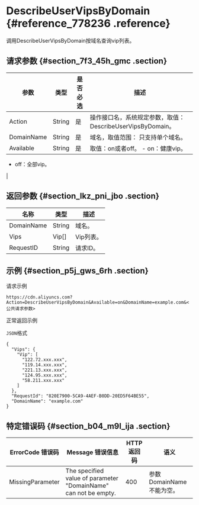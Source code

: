 # DescribeUserVipsByDomain {#reference_778236 .reference}

调用DescribeUserVipsByDomain按域名查询vip列表。

## 请求参数 {#section_7f3_45h_gmc .section}

|参数|类型|是否必选|描述|
|--|--|----|--|
|Action|String|是|操作接口名，系统规定参数，取值：DescribeUserVipsByDomain。|
|DomainName|String|是|域名，取值范围： 只支持单个域名。|
|Available|String|是|取值：on或者off。 -   on：健康vip。
-   off：全部vip。

 |

## 返回参数 {#section_lkz_pni_jbo .section}

|名称|类型|描述|
|--|--|--|
|DomainName|String|域名。|
|Vips|Vip\[\]|Vip列表。|
|RequestID|String|请求ID。|

## 示例 {#section_p5j_gws_6rh .section}

请求示例

``` {#codeblock_hp7_zzb_du4}
https://cdn.aliyuncs.com?Action=DescribeUserVipsByDomain&Available=on&DomainName=example.com&<公共请求参数>
```

正常返回示例

`JSON`格式

``` {#codeblock_ta5_cto_6qy}
{
  "Vips": {
    "Vip": [
      "122.72.xxx.xxx",
      "119.14.xxx.xxx",
      "221.13.xxx.xxx",
      "124.95.xxx.xxx",
      "58.211.xxx.xxx"
    ]
  },
  "RequestId": "820E7900-5CA9-4AEF-B0DD-20ED5F64BE55",
  "DomainName": "example.com"
}
```

## 特定错误码 {#section_b04_m9l_ija .section}

|ErrorCode 错误码|Message 错误信息|HTTP 返回码|语义|
|-------------|------------|--------|--|
|MissingParameter|The specified value of parameter "DomainName" can not be empty.|400|参数DomainName不能为空。|

